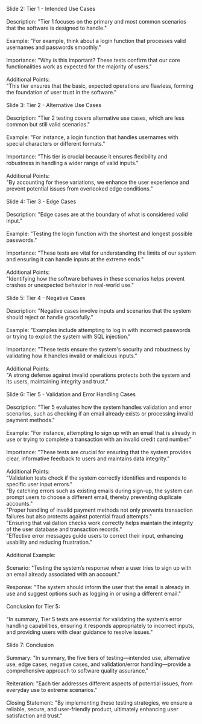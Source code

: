 Slide 2: Tier 1 - Intended Use Cases<br>
<br>
    Description: "Tier 1 focuses on the primary and most common scenarios that the software is designed to handle."<br>
    <br>
    Example: "For example, think about a login function that processes valid usernames and passwords smoothly."<br>
    <br>
    Importance: "Why is this important? These tests confirm that our core functionalities work as expected for the majority of users."<br>
    <br>
    Additional Points:<br>
        "This tier ensures that the basic, expected operations are flawless, forming the foundation of user trust in the software."<br>
<br>
Slide 3: Tier 2 - Alternative Use Cases<br>
<br>
    Description: "Tier 2 testing covers alternative use cases, which are less common but still valid scenarios."<br>
    <br>
    Example: "For instance, a login function that handles usernames with special characters or different formats."<br>
    <br>
    Importance: "This tier is crucial because it ensures flexibility and robustness in handling a wider range of valid inputs."<br>
    <br>
    Additional Points:<br>
        "By accounting for these variations, we enhance the user experience and prevent potential issues from overlooked edge conditions."<br>
<br>
Slide 4: Tier 3 - Edge Cases<br>
<br>
    Description: "Edge cases are at the boundary of what is considered valid input."<br>
    <br>
    Example: "Testing the login function with the shortest and longest possible passwords."<br>
    <br>
    Importance: "These tests are vital for understanding the limits of our system and ensuring it can handle inputs at the extreme ends."<br>
    <br>
    Additional Points:<br>
        "Identifying how the software behaves in these scenarios helps prevent crashes or unexpected behavior in real-world use."<br>
<br>
Slide 5: Tier 4 - Negative Cases<br>
<br>
    Description: "Negative cases involve inputs and scenarios that the system should reject or handle gracefully."<br>
    <br>
    Example: "Examples include attempting to log in with incorrect passwords or trying to exploit the system with SQL injection."<br>
    <br>
    Importance: "These tests ensure the system's security and robustness by validating how it handles invalid or malicious inputs."<br>
    <br>
    Additional Points:<br>
        "A strong defense against invalid operations protects both the system and its users, maintaining integrity and trust."<br>
<br>
Slide 6: Tier 5 - Validation and Error Handling Cases<br>
<br>
    Description: "Tier 5 evaluates how the system handles validation and error scenarios, such as checking if an email already exists or processing invalid payment methods."<br>
    <br>
    Example: "For instance, attempting to sign up with an email that is already in use or trying to complete a transaction with an invalid credit card number."<br>
    <br>
    Importance: "These tests are crucial for ensuring that the system provides clear, informative feedback to users and maintains data integrity."<br>
    <br>
    Additional Points:<br>
        "Validation tests check if the system correctly identifies and responds to specific user input errors."<br>
        "By catching errors such as existing emails during sign-up, the system can prompt users to choose a different email, thereby preventing duplicate accounts."<br>
        "Proper handling of invalid payment methods not only prevents transaction failures but also protects against potential fraud attempts."<br>
        "Ensuring that validation checks work correctly helps maintain the integrity of the user database and transaction records."<br>
        "Effective error messages guide users to correct their input, enhancing usability and reducing frustration."<br>
<br>
Additional Example:<br>
<br>
    Scenario: "Testing the system’s response when a user tries to sign up with an email already associated with an account."<br>
    <br>
    Response: "The system should inform the user that the email is already in use and suggest options such as logging in or using a different email."<br>
<br>
Conclusion for Tier 5:<br>
<br>
    "In summary, Tier 5 tests are essential for validating the system’s error handling capabilities, ensuring it responds appropriately to incorrect inputs, and providing users with clear guidance to resolve issues."<br>
<br>
Slide 7: Conclusion<br>
<br>
    Summary: "In summary, the five tiers of testing—intended use, alternative use, edge cases, negative cases, and validation/error handling—provide a comprehensive approach to software quality assurance."<br>
    <br>
    Reiteration: "Each tier addresses different aspects of potential issues, from everyday use to extreme scenarios."<br>
    <br>
    Closing Statement: "By implementing these testing strategies, we ensure a reliable, secure, and user-friendly product, ultimately enhancing user satisfaction and trust."<br>
